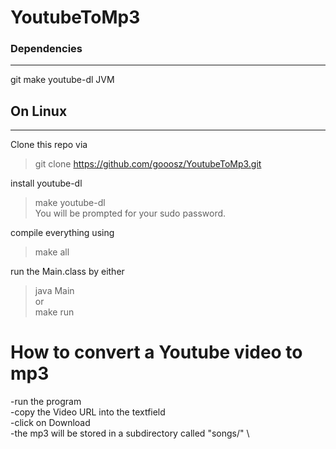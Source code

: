 # YoutubeToMp3

### Dependencies
---
git
make
youtube-dl
JVM


## On Linux
---

Clone this repo via
> git clone https://github.com/gooosz/YoutubeToMp3.git

install youtube-dl
> make youtube-dl \
You will be prompted for your sudo password.

compile everything using
> make all

run the Main.class by either
> java Main \
or \
> make run 



# How to convert a Youtube video to mp3
-run the program \
-copy the Video URL into the textfield \
-click on Download \
-the mp3 will be stored in a subdirectory called "songs/" \
